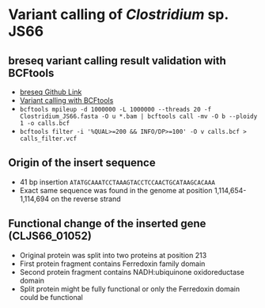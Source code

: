# Variant calling of _Clostridium_ sp. JS66

## breseq variant calling result validation with BCFtools

* [breseq Github Link](https://github.com/barricklab/breseq)
* [Variant calling with BCFtools](https://samtools.github.io/bcftools/howtos/variant-calling.html)
* `bcftools mpileup -d 1000000 -L 1000000 --threads 20 -f Clostridium_JS66.fasta -O u *.bam | bcftools call -mv -O b --ploidy 1 -o calls.bcf`
* `bcftools filter -i '%QUAL>=200 && INFO/DP>=100' -O v calls.bcf > calls_filter.vcf`

## Origin of the insert sequence

* 41 bp insertion `ATATGCAAATCCTAAAGTACCTCCAACTGCATAAGCACAAA`
* Exact same sequence was found in the genome at position 1,114,654-1,114,694 on the reverse strand

## Functional change of the inserted gene (CLJS66_01052)

* Original protein was split into two proteins at position 213
* First protein fragment contains Ferredoxin family domain
* Second protein fragment contains NADH:ubiquinone oxidoreductase domain
* Split protein might be fully functional or only the Ferredoxin domain could be functional
